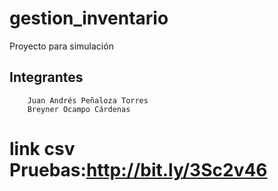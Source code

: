 # gestion_inventario

 Proyecto para simulación

 ## Integrantes
```
    Juan Andrés Peñaloza Torres
    Breyner Ocampo Cárdenas

```
# link csv Pruebas:http://bit.ly/3Sc2v46

